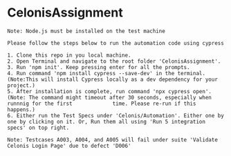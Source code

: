 # CelonisAssignment

	Note: Node.js must be installed on the test machine

	Please follow the steps below to run the automation code using cypress
	
	1. Clone this repo in you local machine.
	2. Open Terminal and navigate to the root folder 'CelonisAssignment'.
	3. Run 'npm init'. Keep pressing enter for all the prompts.
	4. Run command 'npm install cypress --save-dev' in the terminal. (Note:This will install Cypress locally as a dev dependency for your project.)
	5. After installation is complete, run command 'npx cypress open'. (Note: The command might timeout after 30 seconds, especially when runnnig for the first 			time. Please re-run if this happens.)
	6. Either run the Test Specs under 'Celonis/Automation'. Either one by one by clicking on it. Or, Run them all using 'Run 5 integration specs' on top right.
	
	Note: Testcases A003, A004, and A005 will fail under suite 'Validate Celonis Login Page' due to defect 'D006'
